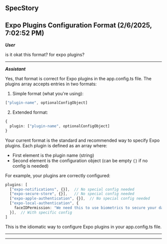 ## SpecStory

## Expo Plugins Configuration Format (2/6/2025, 7:02:52 PM)

_**User**_

is it okat this format? for expo plugins?

---

_**Assistant**_

Yes, that format is correct for Expo plugins in the app.config.ts file. The plugins array accepts entries in two formats:

1. Simple format (what you're using):
```typescript
["plugin-name", optionalConfigObject]
```

2. Extended format:
```typescript
{
  plugin: ["plugin-name", optionalConfigObject]
}
```

Your current format is the standard and recommended way to specify Expo plugins. Each plugin is defined as an array where:
- First element is the plugin name (string)
- Second element is the configuration object (can be empty `{}` if no config is needed)

For example, your plugins are correctly configured:
```typescript
plugins: [
  ["expo-notifications", {}],  // No special config needed
  ["expo-secure-store", {}],   // No special config needed
  ["expo-apple-authentication", {}],  // No special config needed
  ["expo-local-authentication", {
    faceIDPermission: "We need this to use biometrics to secure your data."
  }],  // With specific config
]
```

This is the idiomatic way to configure Expo plugins in your app.config.ts file.

---



---

